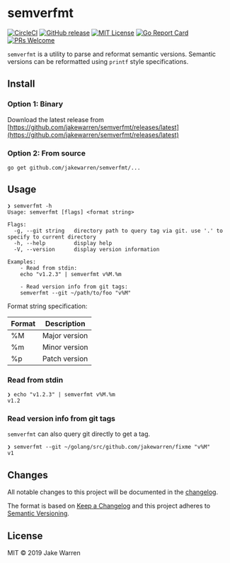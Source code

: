 # semverfmt
[![CircleCI](https://circleci.com/gh/jakewarren/semverfmt.svg?style=shield)](https://circleci.com/gh/jakewarren/semverfmt)
[![GitHub release](http://img.shields.io/github/release/jakewarren/semverfmt.svg?style=flat-square)](https://github.com/jakewarren/semverfmt/releases])
[![MIT License](http://img.shields.io/badge/license-MIT-blue.svg?style=flat-square)](https://github.com/jakewarren/semverfmt/blob/master/LICENSE)
[![Go Report Card](https://goreportcard.com/badge/github.com/jakewarren/semverfmt)](https://goreportcard.com/report/github.com/jakewarren/semverfmt)
[![PRs Welcome](https://img.shields.io/badge/PRs-welcome-brightgreen.svg?style=shields)](http://makeapullrequest.com)

`semverfmt` is a utility to parse and reformat semantic versions. Semantic versions can be reformatted using `printf` style specifications.

## Install
### Option 1: Binary

Download the latest release from [https://github.com/jakewarren/semverfmt/releases/latest](https://github.com/jakewarren/semverfmt/releases/latest)

### Option 2: From source

```
go get github.com/jakewarren/semverfmt/...
```

## Usage

```
❯ semverfmt -h
Usage: semverfmt [flags] <format string>

Flags:
  -g, --git string   directory path to query tag via git. use '.' to specify to current directory
  -h, --help         display help
  -V, --version      display version information

Examples:
	- Read from stdin:
	echo "v1.2.3" | semverfmt v%M.%m
	
	- Read version info from git tags:
	semverfmt --git ~/path/to/foo "v%M"
```

Format string specification:

| Format | Description            |
|--------|------------------------|
| %M     | Major version          |
| %m     | Minor version          |
| %p     | Patch version          |

### Read from stdin

```
❯ echo "v1.2.3" | semverfmt v%M.%m
v1.2
```

### Read version info from git tags

`semverfmt` can also query git directly to get a tag. 

```
❯ semverfmt --git ~/golang/src/github.com/jakewarren/fixme "v%M"
v1
```
## Changes

All notable changes to this project will be documented in the [changelog].

The format is based on [Keep a Changelog](http://keepachangelog.com/) and this project adheres to [Semantic Versioning](http://semver.org/).

## License

MIT © 2019 Jake Warren

[changelog]: https://github.com/jakewarren/semverfmt/blob/master/CHANGELOG.md
